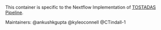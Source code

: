This container is specific to the Nextflow Implementation of [TOSTADAS Pipeline](https://github.com/CDCgov/tostadas).

Maintainers: 
@ankushkgupta
@kyleoconnell
@CTindall-1